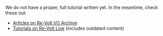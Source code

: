 We do not have a proper, full tutorial written yet. In the meantime, check these out:
* [Articles on Re-Volt I/O Archive](https://archive.re-volt.io/find?name=tag&val=car_making)
* [Tutorials on Re-Volt Live](http://s3.zetaboards.com/Revolt_Live/forum/71958/) (includes outdated content)